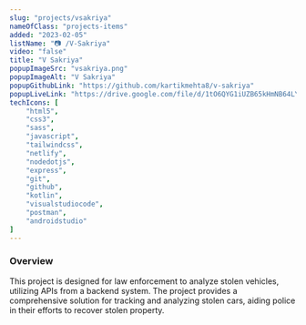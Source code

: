 ```yaml
---
slug: "projects/vsakriya"
nameOfClass: "projects-items"
added: "2023-02-05"
listName: "📷 /V-Sakriya"
video: "false"
title: "V Sakriya"
popupImageSrc: "vsakriya.png"
popupImageAlt: "V Sakriya"
popupGithubLink: "https://github.com/kartikmehta8/v-sakriya"
popupLiveLink: "https://drive.google.com/file/d/1tO6QYG1iUZB65kHmNB64LYC6ofMoz0HW/view?usp=drivesdk"
techIcons: [
    "html5",
    "css3",
    "sass",
    "javascript",
    "tailwindcss",
    "netlify",
    "nodedotjs",
    "express",
    "git",
    "github",
    "kotlin",
    "visualstudiocode",
    "postman",
    "androidstudio"
]
---
```


### Overview

This project is designed for law enforcement to analyze stolen vehicles, utilizing APIs from a backend system. The project provides a comprehensive solution for tracking and analyzing stolen cars, aiding police in their efforts to recover stolen property.